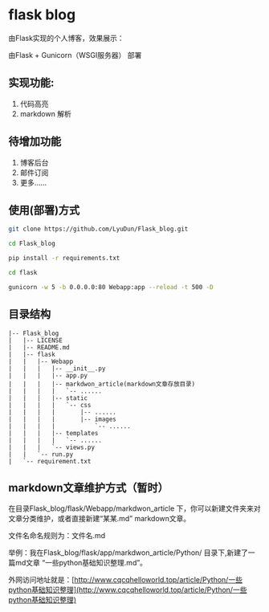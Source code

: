 # flask blog
由Flask实现的个人博客，效果展示：


由Flask + Gunicorn（WSGI服务器） 部署

## 实现功能:

1. 代码高亮
2. markdown 解析


## 待增加功能

1. 博客后台
2. 邮件订阅
3. 更多......

## 使用(部署)方式

```bash
git clone https://github.com/LyuDun/Flask_blog.git

cd Flask_blog

pip install -r requirements.txt

cd flask

gunicorn -w 5 -b 0.0.0.0:80 Webapp:app --reload -t 500 -D
```

## 目录结构
```
|-- Flask_blog
|   |-- LICENSE
|   |-- README.md
|   |-- flask
|   |   |-- Webapp
|   |   |   |-- __init__.py
|   |   |   |-- app.py
|   |   |   |-- markdwon_article(markdown文章存放目录)
|   |   |   |   `-- ......
|   |   |   |-- static
|   |   |   |   `-- css
|   |   |   |       |-- ......
|   |   |   |       |-- images
|   |   |   |           `-- ......
|   |   |   |-- templates
|   |   |   |   `-- ......
|   |   |   `-- views.py
|   |   `-- run.py
|   `-- requirement.txt
```

## markdown文章维护方式（暂时）
在目录Flask_blog/flask/Webapp/markdwon_article 下，你可以新建文件夹来对文章分类维护，或者直接新建“某某.md” markdown文章。

文件名命名规则为：文件名.md 

举例：我在Flask_blog/flask/app/markdwon_article/Python/ 目录下,新建了一篇md文章 “一些python基础知识整理.md”。

外网访问地址就是：[http://www.cqcqhelloworld.top/article/Python/一些python基础知识整理](http://www.cqcqhelloworld.top/article/Python/一些python基础知识整理)  
